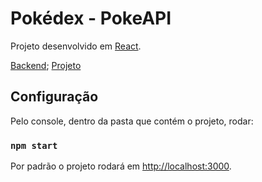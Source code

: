 # Pokédex - PokeAPI

Projeto desenvolvido em [React](https://github.com/facebook/create-react-app).

[Backend](https://pokedex-request.herokuapp.com/); [Projeto](https://github.com/majutre/pokedex-request)

## Configuração

Pelo console, dentro da pasta que contém o projeto, rodar:

### `npm start`

Por padrão o projeto rodará em [http://localhost:3000](http://localhost:3000).
